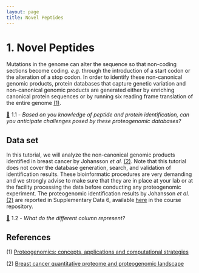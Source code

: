 ```yaml
---
layout: page
title: Novel Peptides
---
```


# 1. Novel Peptides

Mutations in the genome can alter the sequence so that non-coding sections become coding. _e.g._ through the introduction of a start codon or the alteration of a stop codon. In order to identify these non-canonical genomic products, protein databases that capture genetic variation and non-canonical genomic products are generated either by enriching canonical protein sequences or by running six reading frame translation of the entire genome [(1)](#references). 

[:speech_balloon:](answers.md#11) 1.1 - _Based on you knowledge of peptide and protein identification, can you anticipate challenges posed by these proteogenomic databases?_

## Data set

In this tutorial, we will analyze the non-canonical genomic products identified in breast cancer by Johansson _et al._ [(2)](#references). Note that this tutorial does not cover the database generation, search, and validation of identification results. These bioinformatic procedures are very demanding and we strongly advise to make sure that they are in place at your lab or at the facility processing the data before conducting any proteogenomic experiment. The proteogenomic identification results by Johansson _et al._ [(2)](#references) are reported in Supplementary Data 6, available [here](../resources/Johansson_et_al_breast_cancer_quantitative_proteome_and_proteogenomic_landscape) in the course repository.

[:speech_balloon:](answers.md#12) 1.2 - _What do the different column represent?_


## References

(1) [Proteogenomics: concepts, applications and computational strategies](https://www.ncbi.nlm.nih.gov/pubmed/25357241)

(2) [Breast cancer quantitative proteome and proteogenomic landscape](https://www.ncbi.nlm.nih.gov/pubmed/30962452)

